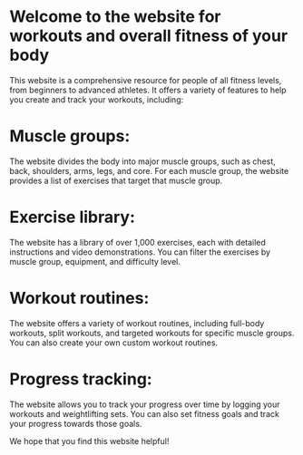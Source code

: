# Welcome to the website for workouts and overall fitness of your body

This website is a comprehensive resource for people of all fitness levels, from beginners to advanced athletes. It offers a variety of features to help you create and track your workouts, including:

# **Muscle groups:** 
The website divides the body into major muscle groups, such as chest, back, shoulders, arms, legs, and core. For each muscle group, the website provides a list of exercises that target that muscle group.

# **Exercise library:** 
The website has a library of over 1,000 exercises, each with detailed instructions and video demonstrations. You can filter the exercises by muscle group, equipment, and difficulty level.

# **Workout routines:** 
The website offers a variety of workout routines, including full-body workouts, split workouts, and targeted workouts for specific muscle groups. You can also create your own custom workout routines.

# **Progress tracking:** 
The website allows you to track your progress over time by logging your workouts and weightlifting sets. You can also set fitness goals and track your progress towards those goals.

We hope that you find this website helpful!

